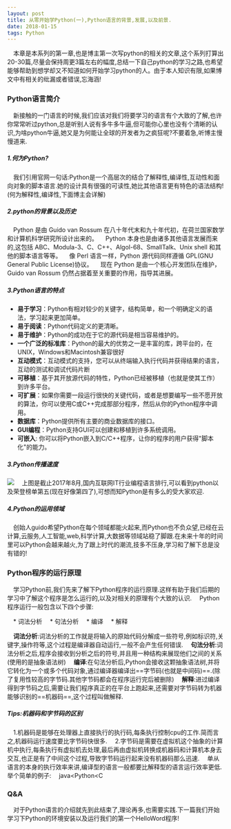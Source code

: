 ```yaml
---
layout: post
title: 从零开始学Python(一),Python语言的背景,发展,以及前景.
date: 2018-01-15 
tags: Python   
---
```


　本章是本系列的第一章,也是博主第一次写python的相关的文章,这个系列打算出20-30篇,尽量会保持周更3篇左右的幅度,总结一下自己python的学习之路,也希望能够帮助到想学却又不知道如何开始学习python的人。由于本人知识有限,如果博文中有相关的纰漏或者错误,忘海涵!


### Python语言简介

　新接触的一门语言的时候,我们应该对我们将要学习的语言有个大致的了解,也许你常常听过python,总是听别人说有多牛多牛逼,但可能你心里也没有个清晰的认识,为啥python牛逼,她又是为何能让全球的开发者为之疯狂呢?不要着急,听博主慢慢道来.
##### 1.何为Python?

　我们引用官网一句话:Python是一个高层次的结合了解释性,编译性,互动性和面向对象的脚本语言.她的设计具有很强的可读性,她比其他语言更有特色的语法结构!(何为解释性,编译性,下面博主会详解)
##### 2.python的背景以及历史

　Python 是由 Guido van Rossum 在八十年代末和九十年代初，在荷兰国家数学和计算机科学研究所设计出来的。
　Python 本身也是由诸多其他语言发展而来的,这包括 ABC、Modula-3、C、C++、Algol-68、SmallTalk、Unix shell 和其他的脚本语言等等。
　像 Perl 语言一样，Python 源代码同样遵循 GPL(GNU General Public License)协议。
　现在 Python 是由一个核心开发团队在维护，Guido van Rossum 仍然占据着至关重要的作用，指导其进展。

##### 3.Python语言的特点
* **易于学习**：Python有相对较少的关键字，结构简单，和一个明确定义的语法，学习起来更加简单。
*  **易于阅读**：Python代码定义的更清晰。
*  **易于维护**：Python的成功在于它的源代码是相当容易维护的。
*  **一个广泛的标准库**：Python的最大的优势之一是丰富的库，跨平台的，在UNIX，Windows和Macintosh兼容很好
*  **互动模式**：互动模式的支持，您可以从终端输入执行代码并获得结果的语言，互动的测试和调试代码片断
*  **可移植**：基于其开放源代码的特性，Python已经被移植（也就是使其工作）到许多平台。
*  **可扩展**：如果你需要一段运行很快的关键代码，或者是想要编写一些不愿开放的算法，你可以使用C或C++完成那部分程序，然后从你的Python程序中调用。
*  **数据库**：Python提供所有主要的商业数据库的接口。
*  **GUI编程**：Python支持GUI可以创建和移植到许多系统调用。
*  **可嵌入**: 你可以将Python嵌入到C/C++程序，让你的程序的用户获得"脚本化"的能力。

##### 3.Python传播速度
![](https://ss1.baidu.com/6ONXsjip0QIZ8tyhnq/it/u=831890821,3332772577&fm=173&s=4CA63472191B504F08DDC0CA0000E0B3&w=640&h=529&img.JPG)
　上图是截止2017年8月,国内互联网IT行业编程语言排行,可以看到python以及荣登榜单第五(现在好像第四了),可想而知Python是有多么的受大家欢迎.

##### 4.Python的运用领域
　创始人guido希望Python在每个领域都能火起来,而Python也不负众望,已经在云计算,云服务,人工智能,web,科学计算,大数据等领域站稳了脚跟.在未来十年的时间里可以Python会越来越火,为了跟上时代的潮流,技多不压身,学习和了解下总是没有错的!

### Python程序的运行原理

　学习Python前,我们先来了解下Python程序的运行原理.这样有助于我们后期的学习中了解这个程序是怎么运行的,以及对相关的原理有个大致的认识.
　Python程序运行一般包含以下四个步骤:


　* 词法分析
　*  句法分析
　*  编译
　*  解释

　**词法分析**:词法分析的工作就是将输入的原始代码分解成一些符号,例如标识符,关键字,操作符等,这个过程是编译器自动运行,一般不会产生任何错误.
　**句法分析**:词法分析之后,程序会接收到分析之后的符号,并且用一种结构来展现他们之间的关系(使用的是抽象语法树)
　**编译**:在句法分析后,Python会接收这颗抽象语法树,并将它转化为一个或多个代码对象,通过编译器编译出==字节码(也就是中间码)==.(除了复用性较高的字节码.其他字节码都会在程序运行完后被删除)
　**解释**:进过编译得到字节码之后,需要让我们程序真正的在平台上跑起来,还需要对字节码转为机器能够识别的==机器码==,这个过程叫做解释.

##### Tips:机器码和字节码的区别
　1.机器码是能够在处理器上直接执行的执行码,每条执行控制cpu的工作.简而言之,机器码运行速度要比字节码快很多.
　2.字节码是需要在虚拟机这个抽象的计算机中执行,每条执行有虚拟机去处理,最后再由虚拟机转换成机器码和计算机本身去交互,也正是有了中间这个过程,导致字节码运行起来没有机器码那么迅速.
　单从语言的本身的执行效率来讲,编译型的语言一般都要比解释型的语言运行效率更低.举个简单的例子:
　java<Python<C

### Q&A
　对于Python语言的介绍就先到此结束了,理论再多,也需要实践.下一篇我们开始学习下Python的环境安装以及运行我们的第一个HelloWord程序!











